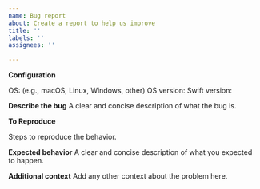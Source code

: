 ```yaml
---
name: Bug report
about: Create a report to help us improve
title: ''
labels: ''
assignees: ''

---
```


**Configuration**

OS: (e.g., macOS, Linux, Windows, other)
OS version:
Swift version:

**Describe the bug**
A clear and concise description of what the bug is.

**To Reproduce**

Steps to reproduce the behavior.

**Expected behavior**
A clear and concise description of what you expected to happen.

**Additional context**
Add any other context about the problem here.
